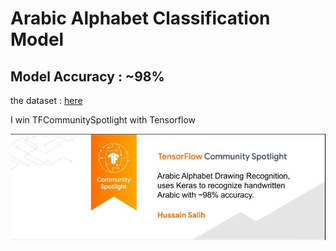 # Arabic Alphabet Classification Model

## Model Accuracy : ~98% 

the dataset : [here](https://www.kaggle.com/datasets/mloey1/ahcd1)

I win TFCommunitySpotlight with Tensorflow

<img src="https://github.com/Shubbair/Shubbair/blob/main/TFbadge.jpg"/>

